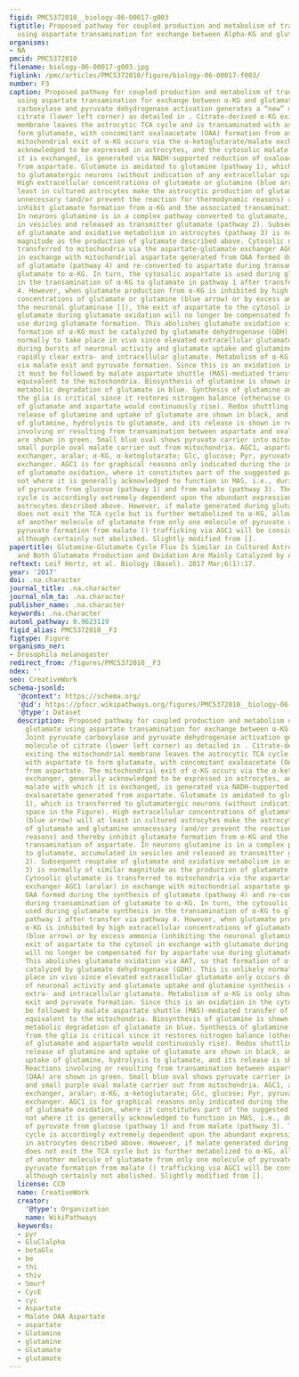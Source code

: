 ```yaml
---
figid: PMC5372010__biology-06-00017-g003
figtitle: Proposed pathway for coupled production and metabolism of transmitter glutamate
  using aspartate transamination for exchange between Alpha-KG and glutamate
organisms:
- NA
pmcid: PMC5372010
filename: biology-06-00017-g003.jpg
figlink: /pmc/articles/PMC5372010/figure/biology-06-00017-f003/
number: F3
caption: Proposed pathway for coupled production and metabolism of transmitter glutamate
  using aspartate transamination for exchange between α-KG and glutamate. Joint pyruvate
  carboxylase and pyruvate dehydrogenase activation generates a “new” molecule of
  citrate (lower left corner) as detailed in . Citrate-derived α-KG exiting the mitochondrial
  membrane leaves the astrocytic TCA cycle and is transaminated with aspartate to
  form glutamate, with concomitant oxaloacetate (OAA) formation from aspartate. The
  mitochondrial exit of α-KG occurs via the α-ketoglutarate/malate exchanger, generally
  acknowledged to be expressed in astrocytes, and the cytosolic malate with which
  it is exchanged, is generated via NADH-supported reduction of oxaloacetate generated
  from aspartate. Glutamate is amidated to glutamine (pathway 1), which is transferred
  to glutamatergic neurons (without indication of any extracellular space in the Figure).
  High extracellular concentrations of glutamate or glutamine (blue arrow) will at
  least in cultured astrocytes make the astrocytic production of glutamate and glutamine
  unnecessary (and/or prevent the reaction for thermodynamic reasons) and thereby
  inhibit glutamate formation from α-KG and the associated transamination of aspartate.
  In neurons glutamine is in a complex pathway converted to glutamate, accumulated
  in vesicles and released as transmitter glutamate (pathway 2). Subsequent reuptake
  of glutamate and oxidative metabolism in astrocytes (pathway 3) is normally of similar
  magnitude as the production of glutamate described above. Cytosolic glutamate is
  transferred to mitochondria via the aspartate-glutamate exchanger AGC1 (aralar)
  in exchange with mitochondrial aspartate generated from OAA formed during the synthesis
  of glutamate (pathway 4) and re-converted to aspartate during transamination of
  glutamate to α-KG. In turn, the cytosolic aspartate is used during glutamate synthesis
  in the transamination of α-KG to glutamate in pathway 1 after transfer via pathway
  4. However, when glutamate production from α-KG is inhibited by high extracellular
  concentrations of glutamate or glutamine (blue arrow) or by excess ammonia (inhibiting
  the neuronal glutaminase []), the exit of aspartate to the cytosol in exchange with
  glutamate during glutamate oxidation will no longer be compensated for by aspartate
  use during glutamate formation. This abolishes glutamate oxidation via AAT, so that
  formation of α-KG must be catalyzed by glutamate dehydrogenase (GDH). This is unlikely
  normally to take place in vivo since elevated extracellular glutamate only occurs
  during bursts of neuronal activity and glutamate uptake and glutamine synthesis
  rapidly clear extra- and intracellular glutamate. Metabolism of α-KG is only shown
  via malate exit and pyruvate formation. Since this is an oxidation in the cytosol
  it must be followed by malate aspartate shuttle (MAS)-mediated transfer of a reducing
  equivalent to the mitochondria. Biosynthesis of glutamine is shown in brown and
  metabolic degradation of glutamate in blue. Synthesis of glutamine and export from
  the glia is critical since it restores nitrogen balance (otherwise concentrations
  of glutamate and aspartate would continuously rise). Redox shuttling and astrocytic
  release of glutamine and uptake of glutamate are shown in black, and neuronal uptake
  of glutamine, hydrolysis to glutamate, and its release is shown in red. Reactions
  involving or resulting from transamination between aspartate and oxaloacetate (OAA)
  are shown in green. Small blue oval shows pyruvate carrier into mitochondria and
  small purple oval malate carrier out from mitochondria. AGC1, aspartate/glutamate
  exchanger, aralar; α-KG, α-ketoglutarate; Glc, glucose; Pyr, pyruvate; OGC, malate/α-ketoglutarate
  exchanger. AGC1 is for graphical reasons only indicated during the initial part
  of glutamate oxidation, where it constitutes part of the suggested pathway, but
  not where it is generally acknowledged to function in MAS, i.e., during synthesis
  of pyruvate from glucose (pathway 1) and from malate (pathway 3). The glutamine–(GABA)
  cycle is accordingly extremely dependent upon the abundant expression of AGC1 in
  astrocytes described above. However, if malate generated during glutamate degradation
  does not exit the TCA cycle but is further metabolized to α-KG, allowing re-synthesis
  of another molecule of glutamate from only one molecule of pyruvate and abrogating
  pyruvate formation from malate () trafficking via AGC1 will be considerably reduced,
  although certainly not abolished. Slightly modified from [].
papertitle: Glutamine-Glutamate Cycle Flux Is Similar in Cultured Astrocytes and Brain
  and Both Glutamate Production and Oxidation Are Mainly Catalyzed by Aspartate Aminotransferase.
reftext: Leif Hertz, et al. Biology (Basel). 2017 Mar;6(1):17.
year: '2017'
doi: .na.character
journal_title: .na.character
journal_nlm_ta: .na.character
publisher_name: .na.character
keywords: .na.character
automl_pathway: 0.9623119
figid_alias: PMC5372010__F3
figtype: Figure
organisms_ner:
- Drosophila melanogaster
redirect_from: /figures/PMC5372010__F3
ndex: ''
seo: CreativeWork
schema-jsonld:
  '@context': https://schema.org/
  '@id': https://pfocr.wikipathways.org/figures/PMC5372010__biology-06-00017-g003.html
  '@type': Dataset
  description: Proposed pathway for coupled production and metabolism of transmitter
    glutamate using aspartate transamination for exchange between α-KG and glutamate.
    Joint pyruvate carboxylase and pyruvate dehydrogenase activation generates a “new”
    molecule of citrate (lower left corner) as detailed in . Citrate-derived α-KG
    exiting the mitochondrial membrane leaves the astrocytic TCA cycle and is transaminated
    with aspartate to form glutamate, with concomitant oxaloacetate (OAA) formation
    from aspartate. The mitochondrial exit of α-KG occurs via the α-ketoglutarate/malate
    exchanger, generally acknowledged to be expressed in astrocytes, and the cytosolic
    malate with which it is exchanged, is generated via NADH-supported reduction of
    oxaloacetate generated from aspartate. Glutamate is amidated to glutamine (pathway
    1), which is transferred to glutamatergic neurons (without indication of any extracellular
    space in the Figure). High extracellular concentrations of glutamate or glutamine
    (blue arrow) will at least in cultured astrocytes make the astrocytic production
    of glutamate and glutamine unnecessary (and/or prevent the reaction for thermodynamic
    reasons) and thereby inhibit glutamate formation from α-KG and the associated
    transamination of aspartate. In neurons glutamine is in a complex pathway converted
    to glutamate, accumulated in vesicles and released as transmitter glutamate (pathway
    2). Subsequent reuptake of glutamate and oxidative metabolism in astrocytes (pathway
    3) is normally of similar magnitude as the production of glutamate described above.
    Cytosolic glutamate is transferred to mitochondria via the aspartate-glutamate
    exchanger AGC1 (aralar) in exchange with mitochondrial aspartate generated from
    OAA formed during the synthesis of glutamate (pathway 4) and re-converted to aspartate
    during transamination of glutamate to α-KG. In turn, the cytosolic aspartate is
    used during glutamate synthesis in the transamination of α-KG to glutamate in
    pathway 1 after transfer via pathway 4. However, when glutamate production from
    α-KG is inhibited by high extracellular concentrations of glutamate or glutamine
    (blue arrow) or by excess ammonia (inhibiting the neuronal glutaminase []), the
    exit of aspartate to the cytosol in exchange with glutamate during glutamate oxidation
    will no longer be compensated for by aspartate use during glutamate formation.
    This abolishes glutamate oxidation via AAT, so that formation of α-KG must be
    catalyzed by glutamate dehydrogenase (GDH). This is unlikely normally to take
    place in vivo since elevated extracellular glutamate only occurs during bursts
    of neuronal activity and glutamate uptake and glutamine synthesis rapidly clear
    extra- and intracellular glutamate. Metabolism of α-KG is only shown via malate
    exit and pyruvate formation. Since this is an oxidation in the cytosol it must
    be followed by malate aspartate shuttle (MAS)-mediated transfer of a reducing
    equivalent to the mitochondria. Biosynthesis of glutamine is shown in brown and
    metabolic degradation of glutamate in blue. Synthesis of glutamine and export
    from the glia is critical since it restores nitrogen balance (otherwise concentrations
    of glutamate and aspartate would continuously rise). Redox shuttling and astrocytic
    release of glutamine and uptake of glutamate are shown in black, and neuronal
    uptake of glutamine, hydrolysis to glutamate, and its release is shown in red.
    Reactions involving or resulting from transamination between aspartate and oxaloacetate
    (OAA) are shown in green. Small blue oval shows pyruvate carrier into mitochondria
    and small purple oval malate carrier out from mitochondria. AGC1, aspartate/glutamate
    exchanger, aralar; α-KG, α-ketoglutarate; Glc, glucose; Pyr, pyruvate; OGC, malate/α-ketoglutarate
    exchanger. AGC1 is for graphical reasons only indicated during the initial part
    of glutamate oxidation, where it constitutes part of the suggested pathway, but
    not where it is generally acknowledged to function in MAS, i.e., during synthesis
    of pyruvate from glucose (pathway 1) and from malate (pathway 3). The glutamine–(GABA)
    cycle is accordingly extremely dependent upon the abundant expression of AGC1
    in astrocytes described above. However, if malate generated during glutamate degradation
    does not exit the TCA cycle but is further metabolized to α-KG, allowing re-synthesis
    of another molecule of glutamate from only one molecule of pyruvate and abrogating
    pyruvate formation from malate () trafficking via AGC1 will be considerably reduced,
    although certainly not abolished. Slightly modified from [].
  license: CC0
  name: CreativeWork
  creator:
    '@type': Organization
    name: WikiPathways
  keywords:
  - pyr
  - GluClalpha
  - betaGlu
  - be
  - thi
  - thiv
  - Smurf
  - CycE
  - cyc
  - Aspartate
  - Malate OAA Aspartate
  - aspartate
  - Glutamine
  - glutamine
  - Glutamate
  - glutamate
---
```


